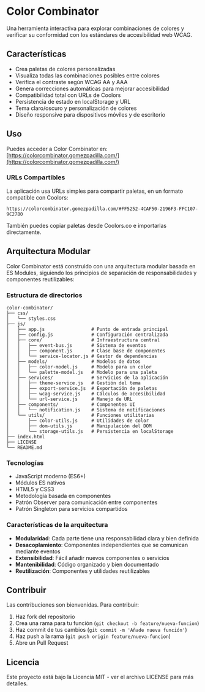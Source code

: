 # Color Combinator

Una herramienta interactiva para explorar combinaciones de colores y verificar su conformidad con los estándares de accesibilidad web WCAG.

## Características

- Crea paletas de colores personalizadas
- Visualiza todas las combinaciones posibles entre colores
- Verifica el contraste según WCAG AA y AAA
- Genera correcciones automáticas para mejorar accesibilidad
- Compatibilidad total con URLs de Coolors
- Persistencia de estado en localStorage y URL
- Tema claro/oscuro y personalización de colores
- Diseño responsive para dispositivos móviles y de escritorio

## Uso

Puedes acceder a Color Combinator en: [https://colorcombinator.gomezpadilla.com/](https://colorcombinator.gomezpadilla.com/)

### URLs Compartibles

La aplicación usa URLs simples para compartir paletas, en un formato compatible con Coolors:

```
https://colorcombinator.gomezpadilla.com/#FF5252-4CAF50-2196F3-FFC107-9C27B0
```

También puedes copiar paletas desde Coolors.co e importarlas directamente.

## Arquitectura Modular

Color Combinator está construido con una arquitectura modular basada en ES Modules, siguiendo los principios de separación de responsabilidades y componentes reutilizables:

### Estructura de directorios

```
color-combinator/
├── css/
│   └── styles.css
├── js/
│   ├── app.js                 # Punto de entrada principal
│   ├── config.js              # Configuración centralizada
│   ├── core/                  # Infraestructura central 
│   │   ├── event-bus.js       # Sistema de eventos
│   │   ├── component.js       # Clase base de componentes
│   │   └── service-locator.js # Gestor de dependencias
│   ├── models/                # Modelos de datos
│   │   ├── color-model.js     # Modelo para un color
│   │   └── palette-model.js   # Modelo para una paleta
│   ├── services/              # Servicios de la aplicación
│   │   ├── theme-service.js   # Gestión del tema
│   │   ├── export-service.js  # Exportación de paletas
│   │   ├── wcag-service.js    # Cálculos de accesibilidad
│   │   └── url-service.js     # Manejo de URL
│   ├── components/            # Componentes UI
│   │   └── notification.js    # Sistema de notificaciones
│   └── utils/                 # Funciones utilitarias
│       ├── color-utils.js     # Utilidades de color
│       ├── dom-utils.js       # Manipulación del DOM
│       └── storage-utils.js   # Persistencia en localStorage
├── index.html
├── LICENSE
└── README.md
```

### Tecnologías

- JavaScript moderno (ES6+)
- Módulos ES nativos
- HTML5 y CSS3
- Metodología basada en componentes
- Patrón Observer para comunicación entre componentes
- Patrón Singleton para servicios compartidos

### Características de la arquitectura

- **Modularidad**: Cada parte tiene una responsabilidad clara y bien definida
- **Desacoplamiento**: Componentes independientes que se comunican mediante eventos
- **Extensibilidad**: Fácil añadir nuevos componentes o servicios
- **Mantenibilidad**: Código organizado y bien documentado
- **Reutilización**: Componentes y utilidades reutilizables

## Contribuir

Las contribuciones son bienvenidas. Para contribuir:

1. Haz fork del repositorio
2. Crea una rama para tu función (`git checkout -b feature/nueva-funcion`)
3. Haz commit de tus cambios (`git commit -m 'Añade nueva función'`)
4. Haz push a la rama (`git push origin feature/nueva-funcion`)
5. Abre un Pull Request

## Licencia

Este proyecto está bajo la Licencia MIT - ver el archivo LICENSE para más detalles.

